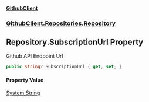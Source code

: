 #### [GithubClient](index.md 'index')
### [GithubClient.Repositories](GithubClient.Repositories.md 'GithubClient.Repositories').[Repository](GithubClient.Repositories.Repository.md 'GithubClient.Repositories.Repository')

## Repository.SubscriptionUrl Property

Github API Endpoint Url

```csharp
public string? SubscriptionUrl { get; set; }
```

#### Property Value
[System.String](https://docs.microsoft.com/en-us/dotnet/api/System.String 'System.String')